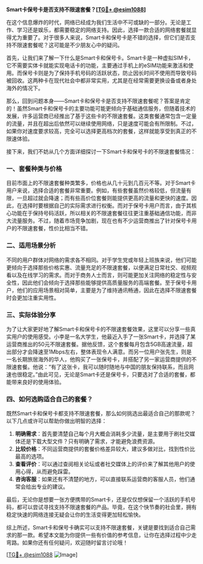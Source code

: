 **Smart卡保号卡是否支持不限速套餐？[[TG💪+ @esim1088](https://t.me/s/esim1088)]**

在这个信息爆炸的时代，网络已经成为我们生活中不可或缺的一部分。无论是工作、学习还是娱乐，都需要稳定的网络支持。因此，选择一款合适的网络套餐就显得尤为重要了。对于很多人来说，Smart卡和保号卡是不错的选择，但它们是否支持不限速套餐呢？这可能是不少朋友心中的疑问。

首先，让我们来了解一下什么是Smart卡和保号卡。Smart卡是一种虚拟SIM卡，它不需要实体卡就能实现电话卡的功能，主要通过手机上的eSIM功能来激活和使用。而保号卡则是为了保持手机号码的活跃状态，防止因长时间不使用而导致号码被回收。这两种卡在现代社会中都非常实用，尤其是在经常需要更换设备或者身处海外的情况下。

那么，回到问题本身——Smart卡和保号卡是否支持不限速套餐呢？答案是肯定的！虽然Smart卡和保号卡的主要功能可能更倾向于基础通信服务，但随着技术的发展，许多运营商已经推出了基于这些卡的不限速套餐。这类套餐通常包含一定量的流量，并且在超出后依然可以继续使用网络，只是速度可能会有所限制。不过，如果你对速度要求较高，完全可以选择更高档次的套餐，这样就能享受到真正的不限速体验。

接下来，我们不妨从几个方面详细探讨一下Smart卡和保号卡的不限速套餐情况：

### 一、套餐种类与价格

目前市面上的不限速套餐种类繁多，价格也从几十元到几百元不等。对于Smart卡用户来说，选择合适的套餐非常重要。例如，有些套餐虽然价格较低，但流量有限，一旦超过就会降速；而有些高价位套餐则能提供更高的流量和更快的速度。因此，在选择时要根据自己的实际需求进行权衡。而对于保号卡用户而言，由于其核心功能在于保持号码活跃，所以相关的不限速套餐往往更注重基础通信功能，而非大流量服务。不过，随着市场竞争加剧，现在也有不少运营商推出了针对保号卡用户的不限速套餐，性价比相当不错。

### 二、适用场景分析

不同的用户群体对网络的需求各不相同。对于学生党或年轻上班族来说，他们可能更倾向于选择那些价格实惠、流量充足的不限速套餐，以便满足日常社交、视频观看以及在线学习的需求。而对于商务人士而言，则可能更加关注网络的稳定性与安全性，因此他们会倾向于选择那些能够提供高质量服务的高端套餐。至于保号卡用户，他们的应用场景相对简单，主要是为了维持通讯畅通，因此在选择不限速套餐时会更加注重实用性。

### 三、实际体验分享

为了让大家更好地了解Smart卡和保号卡的不限速套餐效果，这里可以分享一些真实用户的使用感受。小李是一名大学生，他最近入手了一张Smart卡，并选择了某运营商推出的50元不限速套餐。据他反馈，这个套餐每月包含5GB高速流量，超出部分才会降速至1Mbps左右，整体表现令人满意。而另一位用户张先生，则是一名长期旅居海外的华人，他购买了一张保号卡，并搭配了另一家运营商提供的不限速套餐。他说：“有了这张卡，我可以随时随地与中国的朋友保持联系，而且网速也很稳定。”由此可见，无论是Smart卡还是保号卡，只要选对了合适的套餐，都能带来良好的使用体验。

### 四、如何选购适合自己的套餐？

既然Smart卡和保号卡都支持不限速套餐，那么如何挑选出最适合自己的那款呢？以下几点或许可以帮助你做出明智的选择：

1. **明确需求**：首先要清楚自己每个月大概会消耗多少流量，是主要用于刷社交媒体还是下载大型文件？只有明确了需求，才能避免浪费资源。
2. **比较价格**：不同运营商提供的套餐价格差异较大，建议多做对比，找到性价比最高的选项。
3. **查看评价**：可以通过查阅相关论坛或者社交媒体上的评价来了解其他用户的使用心得，从而避免踩雷。
4. **咨询客服**：如果还有不清楚的地方，可以直接联系运营商的客服人员，他们通常会给出专业的建议。

最后，无论你是想要一张方便携带的Smart卡，还是仅仅想保留一个活跃的手机号码，都可以尝试寻找支持不限速套餐的产品。毕竟，在这个快节奏的社会里，拥有稳定快速的网络连接无疑会让你的生活变得更加轻松愉快。

综上所述，Smart卡和保号卡确实可以支持不限速套餐，关键是要找到适合自己需求的那一款。希望本文能为你提供一些有价值的参考信息，让你在选择过程中少走弯路。如果你还有任何疑问，欢迎随时留言讨论哦！

[[TG💪+ @esim1088](https://t.me/s/esim1088) ![Image](https://i.postimg.cc/4NQfJmqS/Snipaste-2025-05-13-00-14-12.png)]